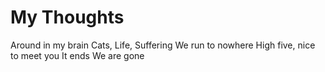 # My Thoughts

Around in my brain
Cats, Life, Suffering
We run to nowhere
High five, nice to meet you
It ends
We are gone
